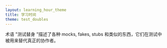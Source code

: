```yaml
---
layout: learning_hour_theme
title: 学习时间
theme: test_doubles
---
```


术语 "测试替身 "描述了各种 mocks, fakes, stubs 和类似的东西，它们在测试中被用来替代真正的协作者。

